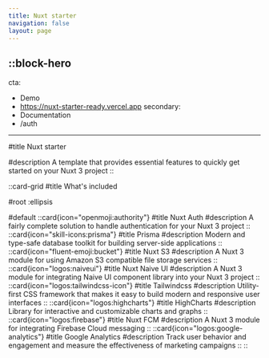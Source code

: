 ```yaml
---
title: Nuxt starter
navigation: false
layout: page
---
```


::block-hero
---
cta:
  - Demo
  - https://nuxt-starter-ready.vercel.app
secondary:
  - Documentation
  - /auth
---

#title
Nuxt starter

#description
A template that provides essential features to quickly get started on your Nuxt 3 project
::


::card-grid
#title
What's included

#root
:ellipsis

#default
  ::card{icon="openmoji:authority"}
  #title
  Nuxt Auth
  #description
  A fairly complete solution to handle authentication for your Nuxt 3 project
  ::
  ::card{icon="skill-icons:prisma"}
  #title
  Prisma
  #description
  Modern and type-safe database toolkit for building server-side applications
  ::
  ::card{icon="fluent-emoji:bucket"}
  #title
  Nuxt S3
  #description
  A Nuxt 3 module for using Amazon S3 compatible file storage services
  ::
  ::card{icon="logos:naiveui"}
  #title
  Nuxt Naive UI
  #description
  A Nuxt 3 module for integrating Naive UI component library into your Nuxt 3 project
  ::
  ::card{icon="logos:tailwindcss-icon"}
  #title
  Tailwindcss
  #description
  Utility-first CSS framework that makes it easy to build modern and responsive user interfaces
  ::
  ::card{icon="logos:highcharts"}
  #title
  HighCharts
  #description
  Library for interactive and customizable charts and graphs
  ::
  ::card{icon="logos:firebase"}
  #title
  Nuxt FCM
  #description
  A Nuxt 3 module for integrating Firebase Cloud messaging
  ::
  ::card{icon="logos:google-analytics"}
  #title
  Google Analytics
  #description
  Track user behavior and engagement and measure the effectiveness of marketing campaigns 
  ::
::
